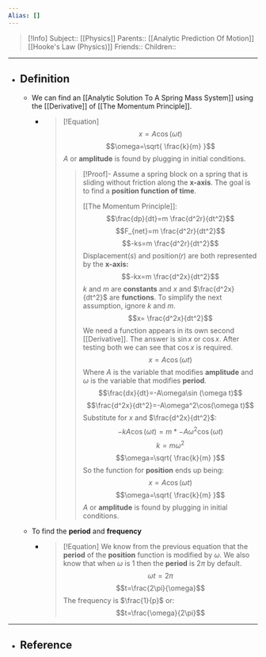 ```yaml
---
Alias: []
---
```

> [!Info]
> Subject:: [[Physics]]
> Parents:: [[Analytic Prediction Of Motion]] [[Hooke's Law (Physics)]]
> Friends:: 
> Children:: 
---
- ## Definition
	- We can find an [[Analytic Solution To A Spring Mass System]] using the [[Derivative]] of [[The Momentum Principle]].
		- > [!Equation]
		  >$$x=A\cos(\omega t)$$
		  > $$\omega=\sqrt{ \frac{k}{m} }$$
		  > $A$ or **amplitude** is found by plugging in initial conditions.
		  > > [!Proof]-
		  > > Assume a spring block on a spring that is sliding without friction along the **x-axis**. The goal is to find a **position function of time**.
		  > > 
		  > > [[The Momentum Principle]]: 
		  > > $$\frac{dp}{dt}=m \frac{d^2r}{dt^2}$$
		  > > $$F_{net}=m \frac{d^2r}{dt^2}$$
		  > > $$-ks=m \frac{d^2r}{dt^2}$$
		  > > Displacement($s$) and position($r$) are both represented by the **x-axis:**
		  > > $$-kx=m \frac{d^2x}{dt^2}$$
		  > >$k$ and $m$ are **constants** and $x$ and $\frac{d^2x}{dt^2}$ are **functions**. To simplify the next assumption, ignore $k$ and $m$.
		  > >$$x= \frac{d^2x}{dt^2}$$
		  > > We need a function appears in its own second [[Derivative]]. The answer is $\sin x$ or $\cos x$. After testing both we can see that $\cos x$ is required.
		  > > $$x=A\cos (\omega t)$$
		  > > Where $A$ is the variable that modifies **amplitude** and $\omega$ is the variable that modifies **period**.
		  > > $$\frac{dx}{dt}=-A\omega\sin (\omega t)$$
		  > > $$\frac{d^2x}{dt^2}=-A\omega^2\cos(\omega t)$$
		  > > Substitute for $x$ and $\frac{d^2x}{dt^2}$:
		  > > $$-kA\cos(\omega t)=m*-A\omega^2\cos(\omega t)$$
		  > > $$k=m\omega^2$$
		  > > $$\omega=\sqrt{ \frac{k}{m} }$$
		  > > So the function for **position** ends up being:
		  > > $$x=A\cos(\omega t)$$
		  > > $$\omega=\sqrt{ \frac{k}{m} }$$
		  > > $A$ or **amplitude** is found by plugging in initial conditions.
	- To find the **period** and **frequency**
		- > [!Equation]
		  > We know from the previous equation that the **period** of the **position** function is modified by $\omega$. We also know that when $\omega$ is $1$ then the **period** is $2\pi$ by default.
		  > $$\omega t=2\pi$$
		  > $$t=\frac{2\pi}{\omega}$$
		  > The frequency is $\frac{1}{p}$ or:
		  > $$t=\frac{\omega}{2\pi}$$
---
- ## Reference